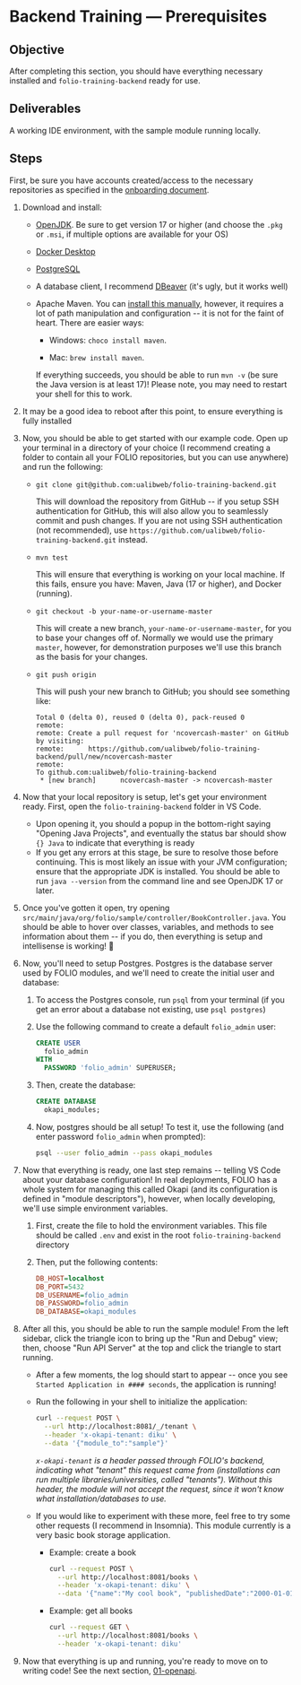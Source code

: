 # Backend Training — Prerequisites

## Objective

After completing this section, you should have everything necessary installed and
`folio-training-backend` ready for use.

## Deliverables

A working IDE environment, with the sample module running locally.

## Steps

First, be sure you have accounts created/access to the necessary repositories as specified in the
[onboarding document](../00-onboarding.md).

1. Download and install:

   - [OpenJDK](https://adoptium.net/temurin/releases/?version=17). Be sure to get version 17 or
     higher (and choose the `.pkg` or `.msi`, if multiple options are available for your OS)
   - [Docker Desktop](https://www.docker.com/products/docker-desktop/)
   - [PostgreSQL](https://www.postgresql.org/download/)
   - A database client, I recommend [DBeaver](https://dbeaver.io/) (it's ugly, but it works well)
   - Apache Maven. You can [install this manually](https://maven.apache.org/install.html), however,
     it requires a lot of path manipulation and configuration -- it is not for the faint of heart.
     There are easier ways:

     - Windows: `choco install maven`.

     - Mac: `brew install maven`.

     If everything succeeds, you should be able to run `mvn -v` (be sure the Java version is at
     least 17)! Please note, you may need to restart your shell for this to work.

1. It may be a good idea to reboot after this point, to ensure everything is fully installed
1. Now, you should be able to get started with our example code. Open up your terminal in a
   directory of your choice (I recommend creating a folder to contain all your FOLIO repositories,
   but you can use anywhere) and run the following:

   - `git clone git@github.com:ualibweb/folio-training-backend.git`

     This will download the repository from GitHub -- if you setup SSH authentication for GitHub,
     this will also allow you to seamlessly commit and push changes. If you are not using SSH
     authentication (not recommended), use `https://github.com/ualibweb/folio-training-backend.git`
     instead.

   - `mvn test`

     This will ensure that everything is working on your local machine. If this fails, ensure you
     have: Maven, Java (17 or higher), and Docker (running).

   - `git checkout -b your-name-or-username-master`

     This will create a new branch, `your-name-or-username-master`, for you to base your changes off
     of. Normally we would use the primary `master`, however, for demonstration purposes we'll use
     this branch as the basis for your changes.

   - `git push origin`

     This will push your new branch to GitHub; you should see something like:

     ```
     Total 0 (delta 0), reused 0 (delta 0), pack-reused 0
     remote:
     remote: Create a pull request for 'ncovercash-master' on GitHub by visiting:
     remote:      https://github.com/ualibweb/folio-training-backend/pull/new/ncovercash-master
     remote:
     To github.com:ualibweb/folio-training-backend
      * [new branch]      ncovercash-master -> ncovercash-master
     ```

1. Now that your local repository is setup, let's get your environment ready. First, open the
   `folio-training-backend` folder in VS Code.
   - Upon opening it, you should a popup in the bottom-right saying "Opening Java Projects", and
     eventually the status bar should show `{} Java` to indicate that everything is ready
   - If you get any errors at this stage, be sure to resolve those before continuing. This is most
     likely an issue with your JVM configuration; ensure that the appropriate JDK is installed. You
     should be able to run `java --version` from the command line and see OpenJDK 17 or later.
1. Once you've gotten it open, try opening
   `src/main/java/org/folio/sample/controller/BookController.java`. You should be able to hover over
   classes, variables, and methods to see information about them -- if you do, then everything is
   setup and intellisense is working! :tada:
1. Now, you'll need to setup Postgres. Postgres is the database server used by FOLIO modules, and
   we'll need to create the initial user and database:

   1. To access the Postgres console, run `psql` from your terminal (if you get an error about a
      database not existing, use `psql postgres`)
   1. Use the following command to create a default `folio_admin` user:

      ```sql
      CREATE USER
        folio_admin
      WITH
        PASSWORD 'folio_admin' SUPERUSER;
      ```

   1. Then, create the database:

      ```sql
      CREATE DATABASE
        okapi_modules;
      ```

   1. Now, postgres should be all setup! To test it, use the following (and enter password
      `folio_admin` when prompted):

      ```sh
      psql --user folio_admin --pass okapi_modules
      ```

1. Now that everything is ready, one last step remains -- telling VS Code about your database
   configuration! In real deployments, FOLIO has a whole system for managing this called Okapi (and
   its configuration is defined in "module descriptors"), however, when locally developing, we'll
   use simple environment variables.

   1. First, create the file to hold the environment variables. This file should be called `.env`
      and exist in the root `folio-training-backend` directory
   1. Then, put the following contents:

      ```ini
      DB_HOST=localhost
      DB_PORT=5432
      DB_USERNAME=folio_admin
      DB_PASSWORD=folio_admin
      DB_DATABASE=okapi_modules
      ```

1. After all this, you should be able to run the sample module! From the left sidebar, click the
   triangle icon to bring up the "Run and Debug" view; then, choose "Run API Server" at the top and
   click the triangle to start running.

   - After a few moments, the log should start to appear -- once you see
     `Started Application in #### seconds`, the application is running!

   - Run the following in your shell to initialize the application:

     ```sh
     curl --request POST \
       --url http://localhost:8081/_/tenant \
       --header 'x-okapi-tenant: diku' \
       --data '{"module_to":"sample"}'
     ```

     _`x-okapi-tenant` is a header passed through FOLIO's backend, indicating what "tenant" this
     request came from (installations can run multiple libraries/universities, called "tenants").
     Without this header, the module will not accept the request, since it won't know what
     installation/databases to use._

   - If you would like to experiment with these more, feel free to try some other requests (I
     recommend in Insomnia). This module currently is a very basic book storage application.

     - Example: create a book

       ```sh
       curl --request POST \
         --url http://localhost:8081/books \
         --header 'x-okapi-tenant: diku' \
         --data '{"name":"My cool book", "publishedDate":"2000-01-01"}'
       ```

     - Example: get all books
       ```sh
       curl --request GET \
         --url http://localhost:8081/books \
         --header 'x-okapi-tenant: diku'
       ```

1. Now that everything is up and running, you're ready to move on to writing code! See the next
   section, [01-openapi](01-openapi.md).

